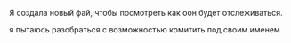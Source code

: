 Я создала новый фай, чтобы посмотреть как оон будет отслеживаться.

я пытаюсь разобраться с возможностью комитить под своим именем

